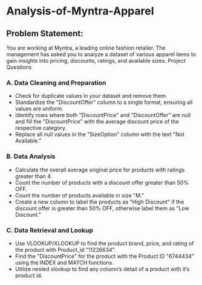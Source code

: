 # Analysis-of-Myntra-Apparel
    
## Problem Statement:
You are working at Myntra, a leading online fashion retailer. The management has asked you to analyze a dataset of various apparel items to gain insights into pricing, discounts, ratings, and available sizes.
Project Questions

### A. Data Cleaning and Preparation
* Check for duplicate values in your dataset and remove them.
* Standardize the "DiscountOffer" column to a single format, ensuring all values are uniform.
* Identify rows where both "DiscountPrice" and "DiscountOffer" are null and fill the "DiscountPrice" with the average discount price of the respective category.
* Replace all null values in the "SizeOption" column with the text "Not Available."

### B. Data Analysis
* Calculate the overall average original price for products with ratings greater than 4.
* Count the number of products with a discount offer greater than 50% OFF.
* Count the number of products available in size "M."
* Create a new column to label the products as "High Discount" if the discount offer is greater than 50% OFF, otherwise label them as "Low Discount."

### C. Data Retrieval and Lookup
* Use VLOOKUP/XLOOKUP to find the product brand, price, and rating of the product with Product_id "11226634".
* Find the "DiscountPrice" for the product with the Product ID "6744434" using the INDEX and MATCH functions.
* Utilize nested xlookup to find any column’s detail of a product with it’s product id.

